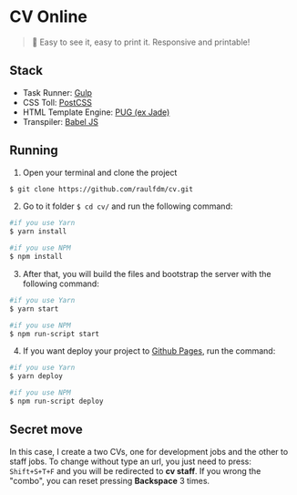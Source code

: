 # CV Online
> :briefcase: Easy to see it, easy to print it. Responsive and printable!

## Stack
- Task Runner: [Gulp](http://gulpjs.com/)
- CSS Toll: [PostCSS](https://github.com/postcss/postcss)
- HTML Template Engine: [PUG (ex Jade)](https://pugjs.org/)
- Transpiler: [Babel JS](https://babeljs.io/)

## Running

1. Open your terminal and clone the project
```sh
$ git clone https://github.com/raulfdm/cv.git
```
2. Go to it folder `$ cd cv/` and run the following command:

```sh
#if you use Yarn
$ yarn install

#if you use NPM
$ npm install
```

3. After that, you will build the files and bootstrap the server with the following command:
```sh
#if you use Yarn
$ yarn start

#if you use NPM
$ npm run-script start
```

4. If you want deploy your project to [Github Pages](https://pages.github.com/), run the command:
```sh
#if you use Yarn
$ yarn deploy

#if you use NPM
$ npm run-script deploy
```

## Secret move

In this case, I create a two CVs, one for development jobs and the other to staff jobs. To change without type an url, you just need to press: `Shift+S+T+F` and you will be redirected to **cv staff**. If you wrong the "combo", you can reset pressing **Backspace** 3 times.